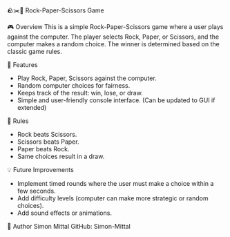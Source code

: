 🪨✂️📄 Rock-Paper-Scissors Game


🎮 Overview
This is a simple Rock-Paper-Scissors game where a user plays against the computer. The player selects Rock, Paper, or Scissors, and the computer makes a random choice. The winner is determined based on the classic game rules.

🚀 Features
* Play Rock, Paper, Scissors against the computer.
* Random computer choices for fairness.
* Keeps track of the result: win, lose, or draw.
* Simple and user-friendly console interface. (Can be updated to GUI if extended)

📝 Rules
* Rock beats Scissors.
* Scissors beats Paper.
* Paper beats Rock.
* Same choices result in a draw.

💡 Future Improvements
* Implement timed rounds where the user must make a choice within a few seconds.
* Add difficulty levels (computer can make more strategic or random choices).
* Add sound effects or animations.

🙌 Author
Simon Mittal
GitHub: Simon-Mittal


